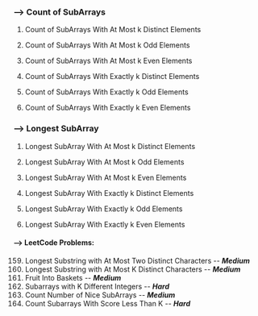 ### --> Count of SubArrays

1. Count of SubArrays With At Most k Distinct Elements
2. Count of SubArrays With At Most k Odd Elements
3. Count of SubArrays With At Most k Even Elements

4. Count of SubArrays With Exactly k Distinct Elements
5. Count of SubArrays With Exactly k Odd Elements
6. Count of SubArrays With Exactly k Even Elements

### --> Longest SubArray
1. Longest SubArray With At Most k Distinct Elements
2. Longest SubArray With At Most k Odd Elements
3. Longest SubArray With At Most k Even Elements

4. Longest SubArray With Exactly k Distinct Elements
5. Longest SubArray With Exactly k Odd Elements
6. Longest SubArray With Exactly k Even Elements


#### --> LeetCode Problems:

159. Longest Substring with At Most Two Distinct Characters -- ***Medium***
340. Longest Substring with At Most K Distinct Characters -- ***Medium***
904. Fruit Into Baskets -- ***Medium***
992. Subarrays with K Different Integers -- ***Hard***
1248. Count Number of Nice SubArrays -- ***Medium***
2302. Count Subarrays With Score Less Than K -- ***Hard***